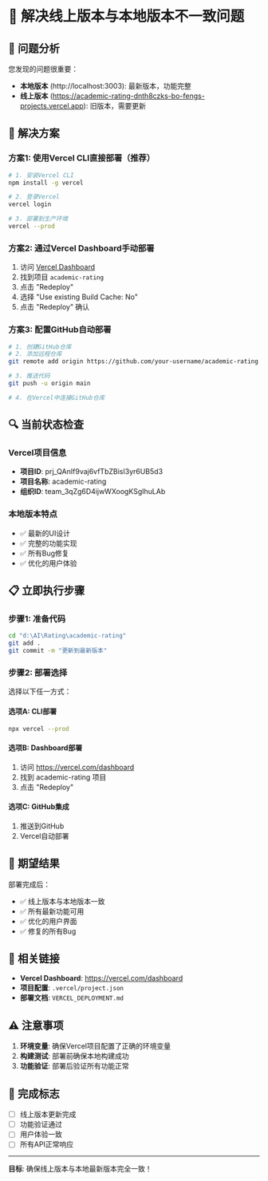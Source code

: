 # 🔄 解决线上版本与本地版本不一致问题

## 🎯 问题分析

您发现的问题很重要：
- **本地版本** (http://localhost:3003): 最新版本，功能完整
- **线上版本** (https://academic-rating-dnth8czks-bo-fengs-projects.vercel.app): 旧版本，需要更新

## 🔧 解决方案

### 方案1: 使用Vercel CLI直接部署（推荐）

```bash
# 1. 安装Vercel CLI
npm install -g vercel

# 2. 登录Vercel
vercel login

# 3. 部署到生产环境
vercel --prod
```

### 方案2: 通过Vercel Dashboard手动部署

1. 访问 [Vercel Dashboard](https://vercel.com/dashboard)
2. 找到项目 `academic-rating`
3. 点击 "Redeploy" 
4. 选择 "Use existing Build Cache: No"
5. 点击 "Redeploy" 确认

### 方案3: 配置GitHub自动部署

```bash
# 1. 创建GitHub仓库
# 2. 添加远程仓库
git remote add origin https://github.com/your-username/academic-rating.git

# 3. 推送代码
git push -u origin main

# 4. 在Vercel中连接GitHub仓库
```

## 🔍 当前状态检查

### Vercel项目信息
- **项目ID**: prj_QAnIf9vaj6vfTbZBisI3yr6UB5d3
- **项目名称**: academic-rating
- **组织ID**: team_3qZg6D4ijwWXoogKSgIhuLAb

### 本地版本特点
- ✅ 最新的UI设计
- ✅ 完整的功能实现
- ✅ 所有Bug修复
- ✅ 优化的用户体验

## 📋 立即执行步骤

### 步骤1: 准备代码
```bash
cd "d:\AI\Rating\academic-rating"
git add .
git commit -m "更新到最新版本"
```

### 步骤2: 部署选择
选择以下任一方式：

#### 选项A: CLI部署
```bash
npx vercel --prod
```

#### 选项B: Dashboard部署
1. 访问 https://vercel.com/dashboard
2. 找到 academic-rating 项目
3. 点击 "Redeploy"

#### 选项C: GitHub集成
1. 推送到GitHub
2. Vercel自动部署

## 🎯 期望结果

部署完成后：
- ✅ 线上版本与本地版本一致
- ✅ 所有最新功能可用
- ✅ 优化的用户界面
- ✅ 修复的所有Bug

## 🔗 相关链接

- **Vercel Dashboard**: https://vercel.com/dashboard
- **项目配置**: `.vercel/project.json`
- **部署文档**: `VERCEL_DEPLOYMENT.md`

## ⚠️ 注意事项

1. **环境变量**: 确保Vercel项目配置了正确的环境变量
2. **构建测试**: 部署前确保本地构建成功
3. **功能验证**: 部署后验证所有功能正常

## 🎉 完成标志

- [ ] 线上版本更新完成
- [ ] 功能验证通过
- [ ] 用户体验一致
- [ ] 所有API正常响应

---

**目标**: 确保线上版本与本地最新版本完全一致！
